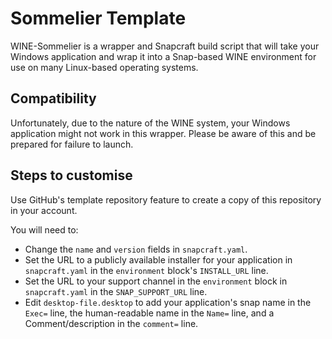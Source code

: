 # Sommelier Template

WINE-Sommelier is a wrapper and Snapcraft build script that will take your Windows application and wrap it into a Snap-based WINE environment for use on many Linux-based operating systems.

## Compatibility

Unfortunately, due to the nature of the WINE system, your Windows application might not work in this wrapper. Please be aware of this and be prepared for failure to launch.

## Steps to customise

Use GitHub's template repository feature to create a copy of this repository in your account.

You will need to:

- Change the `name` and `version` fields in `snapcraft.yaml`.
- Set the URL to a publicly available installer for your application in `snapcraft.yaml` in the `environment` block's `INSTALL_URL` line.
- Set the URL to your support channel in the `environment` block in `snapcraft.yaml` in the `SNAP_SUPPORT_URL` line.
- Edit `desktop-file.desktop` to add your application's snap name in the `Exec=` line, the human-readable name in the `Name=` line, and a Comment/description in the `comment=` line.